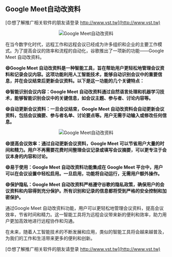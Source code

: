 ## **Google Meet自动改资料**

[😍想了解推广相关软件的朋友请登录 http://www.vst.tw](http://www.vst.tw)

 <center><img src="https://vst.tw/MP4/tuiguang/png/5.png" alt="Google Meet自动改资料"></center>

在当今数字化时代，远程工作和远程会议已经成为许多组织和企业的主要工作模式。为了提高会议的效率和流程的自动化，谷歌推出了一项新的功能——Google Meet 自动改资料。

**😄Google Meet 自动改资料是一种智能工具，旨在帮助用户更轻松地管理会议资料和记录会议内容。这项功能利用人工智能技术，能够自动识别会议中的重要信息，并在会议结束后更新会议资料。以下是这一功能的几个关键特点：**

**😄智能识别会议内容：Google Meet 自动改资料通过自然语言处理和机器学习技术，能够智能识别会议中的关键信息，如会议主题、参与者、讨论内容等。**

**😄自动更新会议资料：一旦会议结束，Google Meet 自动改资料会自动更新会议资料，包括会议摘要、参与者名单、讨论要点等。用户无需手动输入或修改任何信息。**

 <center><img src="https://vst.tw/MP4/tuiguang/png/3.png" alt="Google Meet自动改资料"></center>

**😄提高会议效率：通过自动更新会议资料，Google Meet 可以节省用户大量的时间和精力。用户不再需要花费时间整理会议记录或填写会议摘要，可以更专注于会议本身的内容和讨论。**

**😄易于使用：Google Meet 自动改资料功能集成在 Google Meet 平台中，用户可以在会议设置中轻松启用。一旦启用，功能将自动运行，无需用户额外操作。**

**😄保护隐私：Google Meet 自动改资料严格遵守谷歌的隐私政策，确保用户的会议资料和内容得到充分保护。所有识别和记录的信息都将受到严格的安全控制和加密保护。**

通过Google Meet 自动改资料功能，用户可以更轻松地管理会议资料，提高会议效率，节省时间和精力。这一智能工具将为远程会议带来新的便利和效率，助力用户更加高效地进行远程协作和沟通。

在未来，随着人工智能技术的不断发展和应用，类似的智能工具将会越来越普及，为我们的工作和生活带来更多的便利和创新。

[😍想了解推广相关软件的朋友请登录 http://www.vst.tw](http://www.vst.tw)



